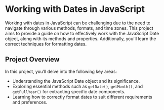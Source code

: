 # Working with Dates in JavaScript

Working with dates in JavaScript can be challenging due to the need to navigate through various methods, formats, and time zones. This project aims to provide a guide on how to effectively work with the JavaScript Date object, along with its methods and properties. Additionally, you'll learn the correct techniques for formatting dates.

## Project Overview

In this project, you'll delve into the following key areas:

- Understanding the JavaScript Date object and its significance.
- Exploring essential methods such as `getDate()`, `getMonth()`, and `getFullYear()` for extracting specific date components.
- Learning how to correctly format dates to suit different requirements and preferences.

